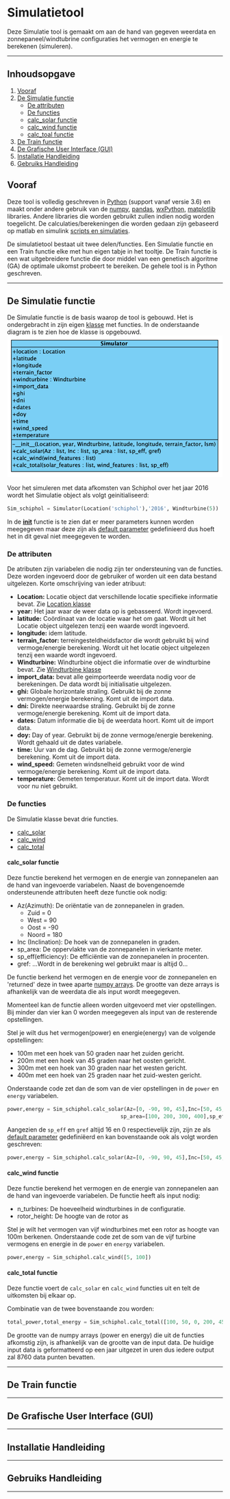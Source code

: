 # Simulatietool

Deze Simulatie tool is gemaakt om aan de hand van gegeven weerdata en zonnepaneel/windtubrine configuraties het vermogen en energie te berekenen (simuleren).

_____

## Inhoudsopgave
1. [Vooraf](https://github.com/Jerscovad/SimulatieTool#vooraf)
2. [De Simulatie functie](https://github.com/Jerscovad/SimulatieTool#de-simulatie-functie)
   * [De attributen](https://github.com/Jerscovad/SimulatieTool#de-attributen)
   * [De functies](https://github.com/Jerscovad/SimulatieTool#de-functies)
   * [calc_solar functie](https://github.com/Jerscovad/SimulatieTool#calc_solar-functie)
   * [calc_wind functie](https://github.com/Jerscovad/SimulatieTool#calc_wind-functie)
   * [calc_toal functie](https://github.com/Jerscovad/SimulatieTool#calc_total-functie)
3. [De Train functie](https://github.com/Jerscovad/SimulatieTool#de-train-functie)
4. [De Grafische User Interface (GUI)](https://github.com/Jerscovad/SimulatieTool#de-grafische-user-interface-gui)
5. [Installatie Handleiding](https://github.com/Jerscovad/SimulatieTool#installatie-handleiding)
6. [Gebruiks Handleiding](https://github.com.Jerscovad/SimulatieTool#gebruiks-handleiding)

## Vooraf
Deze tool is volledig geschreven in [Python](https://www.python.org/) (support vanaf versie 3.6) en maakt onder andere gebruik van de [numpy](https://numpy.org/), [pandas](https://pandas.pydata.org/), [wxPython](https://wxpython.org/), [matplotlib](https://matplotlib.org/) libraries. Andere libraries die worden gebruikt zullen indien nodig worden toegelicht. De calculaties/berekeningen die worden gedaan zijn gebaseerd op matlab en simulink [scripts en simulaties](https://github.com/Jerscovad/SimulatieTool/tree/master/Matlab).

De simulatietool bestaat uit twee delen/functies. Een Simulatie functie en een Train functie elke met hun eigen tabje in het tooltje. De Train functie is een wat uitgebreidere functie die door middel van een genetisch algoritme (GA) de optimale uikomst probeert te bereiken.
De gehele tool is in Python geschreven.

_____

## De Simulatie functie

De Simulatie functie is de basis waarop de tool is gebouwd. Het is ondergebracht in zijn eigen [klasse](https://github.com/Jerscovad/SimulatieTool/blob/master/src/simulator.py) met functies. In de onderstaande diagram is te zien hoe de klasse is opgebouwd.
![Simulator class](https://github.com/Jerscovad/SimulatieTool/blob/master/images/design/Simulator_classe.png)

Voor het simuleren met data afkomsten van Schiphol over het jaar 2016 wordt het Simulatie object als volgt geinitialiseerd:
```python
Sim_schiphol = Simulator(Location('schiphol'),'2016', Windturbine(5))
```

In de [__init__](https://github.com/Jerscovad/SimulatieTool/blob/master/src/simulator.py#L22) functie is te zien dat er meer parameters kunnen worden meegegeven maar deze zijn als [default parameter](https://docs.python.org/2.0/ref/function.html) gedefinieerd dus hoeft het in dit geval niet meegegeven te worden.

### De attributen
De atributen zijn variabelen die nodig zijn ter ondersteuning van de functies. Deze worden ingevoerd door de gebruiker of worden uit een data bestand uitgelezen.
Korte omschrijving van ieder atribuut:
- **Location:** Locatie object dat verschillende locatie specifieke informatie bevat. Zie [Location klasse](https://github.com/Jerscovad/SimulatieTool/blob/master/src/location.py "Location object")
- **year:** Het jaar waar de weer data op is gebasseerd. Wordt ingevoerd.
- **latitude:** Coördinaat van de locatie waar het om gaat. Wordt uit het Locatie object uitgelezen tenzij een waarde wordt ingevoerd.
- **longitude:** idem latitude.
- **terrain_factor:** terreingesteldheidsfactor die wordt gebruikt bij wind vermoge/energie berekening. Wordt uit het locatie object uitgelezen tenzij een waarde wordt ingevoerd.
- **Windturbine:** Windturbine object die informatie over de windturbine bevat. Zie [Windturbine klasse](https://github.com/Jerscovad/SimulatieTool/blob/master/src/generators.py)
- **import_data:** bevat alle geimporteerde weerdata nodig voor de berekeningen. De data wordt bij initialisatie uitgelezen.
- **ghi:** Globale horizontale straling. Gebruikt bij de zonne vermogen/energie berekening. Komt uit de import data.
- **dni:** Direkte neerwaardse straling. Gebruikt bij de zonne vermoge/energie berekening. Komt uit de import data.
- **dates:** Datum informatie die bij de weerdata hoort. Komt uit de import data.
- **doy:** Day of year. Gebruikt bij de zonne vermoge/energie berekening. Wordt gehaald uit de dates variabele.
- **time:** Uur van de dag. Gebruikt bij de zonne vermoge/energie berekening. Komt uit de import data.
- **wind_speed:** Gemeten windsnelheid gebruikt voor de wind vermoge/energie berekening. Komt uit de import data.
- **temperature:** Gemeten temperatuur. Komt uit de import data. Wordt voor nu niet gebruikt.

### De functies
De Simulatie klasse bevat drie functies.
- [calc_solar](https://github.com/Jerscovad/SimulatieTool#calc_solar-functie)
- [calc_wind](https://github.com/Jerscovad/SimulatieTool#calc_wind-functie)
- [calc_total](https://github.com/Jerscovad/SimulatieTool#calc_total-functie)

#### calc_solar functie
Deze functie berekend het vermogen en de energie van zonnepanelen aan de hand van ingevoerde variabelen.
Naast de bovengenoemde ondersteunende attributen heeft deze functie ook nodig: 

* Az(Azimuth): De oriëntatie van de zonnepanelen in graden.
  * Zuid = 0
  * West = 90
  * Oost = -90
  * Noord = 180
* Inc (Inclination): De hoek van de zonnepanelen in graden.
* sp_area: De oppervlakte van de zonnepanelen in vierkante meter.
* sp_eff(efficiency): De efficiëntie van de zonnepanelen in procenten.
* gref: ...Wordt in de berekening wel gebruikt maar is altijd 0...

De functie berkend het vermogen en de energie voor de zonnepanelen en 'returned' deze in twee aparte [numpy arrays](https://numpy.org/doc/stable/reference/generated/numpy.array.html?highlight=array#numpy.array). De grootte van deze arrays is afhankelijk van de weerdata die als input wordt meegegeven.

Momenteel kan de functie alleen worden uitgevoerd met vier opstellingen. Bij minder dan vier kan 0 worden meegegeven als input van de resterende opstellingen.

Stel je wilt dus het vermogen(power) en energie(energy) van de volgende opstellingen:
 * 100m met een hoek van 50 graden naar het zuiden gericht.
 * 200m met een hoek van 45 graden naar het oosten gericht.
 * 300m met een hoek van 30 graden naar het westen gericht.
 * 400m met een hoek van 25 graden naar het zuid-westen gericht.

Onderstaande code zet dan de som van de vier opstellingen in de `power` en `energy` variabelen.
```python
power,energy = Sim_schiphol.calc_solar(Az=[0, -90, 90, 45],Inc=[50, 45, 30, 25],
                                     sp_area=[100, 200, 300, 400],sp_eff=16,gref=0)
```
Aangezien de `sp_eff` en `gref` altijd 16 en 0 respectievelijk zijn, zijn ze als [default parameter](https://docs.python.org/2.0/ref/function.html) gedefiniëerd en kan bovenstaande ook als volgt worden geschreven:

```python
power,energy = Sim_schiphol.calc_solar(Az=[0, -90, 90, 45],Inc=[50, 45, 30, 25],sp_area=[100, 200, 300, 400])
```

#### calc_wind functie
Deze functie berekend het vermogen en de energie van zonnepanelen aan de hand van ingevoerde variabelen.
De functie heeft als input nodig:
* n_turbines: De hoeveelheid windturbines in de configuratie.
* rotor_height: De hoogte van de rotor as

Stel je wilt het vermogen van vijf windturbines met een rotor as hoogte van 100m berkenen.
Onderstaande code zet de som van de vijf turbine vermogens en energie in de `power` en `energy` variabelen.
```python
power,energy = Sim_schiphol.calc_wind([5, 100])
```

#### calc_total functie
Deze functie voert de `calc_solar` en `calc_wind` functies uit en telt de uitkomsten bij elkaar op.

Combinatie van de twee bovenstaande zou worden:
```python
total_power,total_energy = Sim_schiphol.calc_total([100, 50, 0, 200, 45, -90, 300, 30, 90, 400, 25, 45],[5, 100], 16)
```

De grootte van de numpy arrays (power en energy) die uit de functies afkomstig zijn, is afhankelijk van de grootte van de input data. De huidige input data is geformatteerd op een jaar uitgezet in uren dus iedere output zal 8760 data punten bevatten.


_____

## De Train functie


_____

## De Grafische User Interface (GUI)

_____

## Installatie Handleiding

_____

## Gebruiks Handleiding

_____

